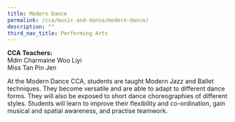 ```yaml
---
title: Modern Dance
permalink: /cca/music-and-dance/modern-dance/
description: ""
third_nav_title: Performing Arts
---
```

**CCA Teachers:**   
Mdm Charmaine Woo Liyi   
Miss Tan Pin Jen   

At the Modern Dance CCA, students are taught Modern Jazz and Ballet techniques. They become versatile and are able to adapt to different dance forms. They will also be exposed to short dance choreographies of different styles. Students will learn to improve their flexibility and co-ordination, gain musical and spatial awareness, and practise teamwork.